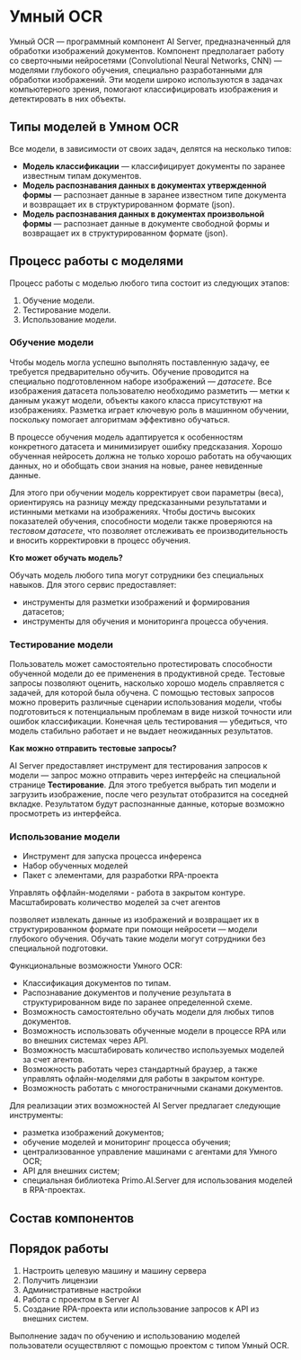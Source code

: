 # Умный OCR

Умный OCR — программный компонент AI Server, предназначенный для обработки изображений документов. Компонент предполагает работу со сверточными нейросетями (Convolutional Neural Networks, CNN) — моделями глубокого обучения, специально разработанными для обработки изображений. Эти модели широко используются в задачах компьютерного зрения, помогают классифицировать изображения и детектировать в них объекты.

## Типы моделей в Умном OCR
Все модели, в зависимости от своих задач, делятся на несколько типов:
* **Модель классификации** — классифицирует документы по заранее известным типам документов.
* **Модель распознавания данных в документах утвержденной формы** — распознает данные в заранее известном типе документа и возвращает их в структурированном формате (json).
* **Модель распознавания данных в документах произвольной формы** — распознает данные в документе свободной формы и возвращает их в структурированном формате (json).


## Процесс работы с моделями
Процесс работы с моделью любого типа состоит из следующих этапов:
1. Обучение модели.
1. Тестирование модели.
1. Использование модели.

### Обучение модели
Чтобы модель могла успешно выполнять поставленную задачу, ее требуется предварительно обучить. Обучение проводится на специально подготовленном наборе изображений — *датасете*. Все изображения датасета пользователю необходимо разметить — метки к данным укажут модели, объекты какого класса присутствуют на изображениях. Разметка играет ключевую роль в машинном обучении, поскольку помогает алгоритмам эффективно обучаться.

В процессе обучения модель адаптируется к особенностям конкретного датасета и минимизирует ошибку предсказания. Хорошо обученная нейросеть должна не только хорошо работать на обучающих данных, но и обобщать свои знания на новые, ранее невиденные данные.

Для этого при обучении модель корректирует свои параметры (веса), ориентируясь на разницу между предсказанными результатами и истинными метками на изображениях. Чтобы достичь высоких показателей обучения, способности модели также проверяются на *тестовом датасете*, что позволяет отслеживать ее производительность и вносить корректировки в процесс обучения.

**Кто может обучать модель?**

Обучать модель любого типа могут сотрудники без специальных навыков. Для этого сервис предоставляет:
* инструменты для разметки изображений и формирования датасетов;
* инструменты для обучения и мониторинга процесса обучения.


### Тестирование модели

Пользователь может самостоятельно протестировать способности обученной модели до ее применения в продуктивной среде. Тестовые запросы позволяют оценить, насколько хорошо модель справляется с задачей, для которой была обучена. С помощью тестовых запросов можно проверить различные сценарии использования модели, чтобы подготовиться к потенциальным проблемам в виде низкой точности или ошибок классификации. Конечная цель тестирования — убедиться, что модель стабильно работает и не выдает неожиданных результатов.

**Как можно отправить тестовые запросы?**

AI Server предоставляет инструмент для тестирования запросов к модели — запрос можно отправить через интерфейс на специальной странице **Тестирование**. Для этого требуется выбрать тип модели и загрузить изображение, после чего результат отобразится на соседней вкладке. Результатом будут распознанные данные, которые возможно просмотреть из интерфейса.





### Использование модели

* Инструмент для запуска процесса инференса
* Набор обученных моделей
* Пакет с элементами, для разработки RPA-проекта


Управлять оффлайн-моделями - работа в закрытом контуре.
Масштабировать количество моделей за счет агентов


позволяет извлекать данные из изображений и возвращает их в структурированном формате при помощи нейросети — модели глубокого обучения. Обучать такие модели могут сотрудники без специальной подготовки.

Функциональные возможности Умного OCR:
* Классификация документов по типам.
* Распознавание документов и получение результата в структурированном виде по заранее определенной схеме.
* Возможность самостоятельно обучать модели для любых типов документов.
* Возможность использовать обученные модели в процессе RPA или во внешних системах через API.
* Возможность масштабировать количество используемых моделей за счет агентов.
* Возможность работать через стандартный браузер, а также управлять офлайн-моделями для работы в закрытом контуре.
* Возможность работать с многостраничными сканами документов.


Для реализации этих возможностей AI Server предлагает следующие инструменты:
* разметка изображений документов;
* обучение моделей и мониторинг процесса обучения;
* централизованное управление машинами с агентами для Умного OCR;
* API для внешних систем;
* специальная библиотека Primo.AI.Server для использования моделей в RPA-проектах.

## Состав компонентов


## Порядок работы

1. Настроить целевую машину и машину сервера
1. Получить лицензии
1. Административные настройки
1. Работа с проектом в Server AI
1. Создание RPA-проекта или использование запросов к API из внешних систем.

Выполнение задач по обучению и использованию моделей пользователи осуществляют с помощью проектом с типом Умный OCR.
